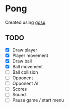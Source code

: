 # Pong

Created using [gosu](https://github.com/jlnr/gosu).

## TODO

* [x] Draw player
* [x] Player movement
* [x] Draw ball
* [x] Ball movement
* [ ] Ball collision
* [ ] Opponent
* [ ] Opponent AI
* [ ] Scores
* [ ] Sound
* [ ] Pause game / start menu
